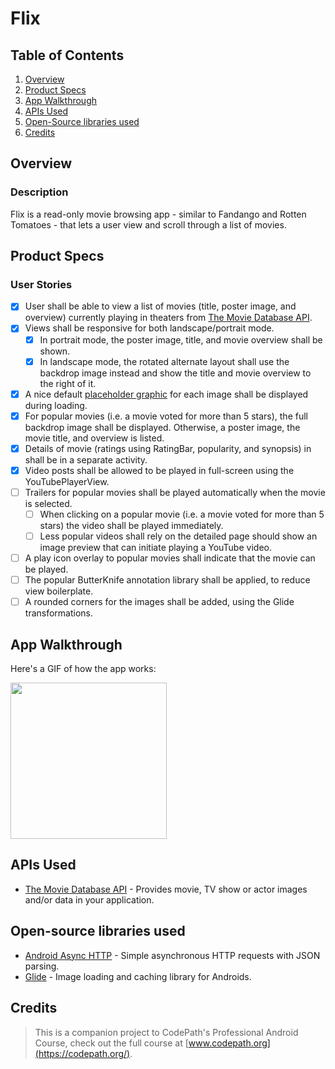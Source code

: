 # Flix

## Table of Contents
1. [Overview](#Overview)
2. [Product Specs](#Product-Specs)
3. [App Walkthrough](#App-Walkthrough)
4. [APIs Used](#APIs-Used)
5. [Open-Source libraries used](#Open-Source-libraries-used)
6. [Credits](#Credits)

## Overview
### Description

Flix is a read-only movie browsing app - similar to Fandango and Rotten Tomatoes - that lets a user view and scroll through a list of movies.

## Product Specs
### User Stories

- [x] User shall be able to view a list of movies (title, poster image, and overview) currently playing in theaters from [The Movie Database API](https://developers.themoviedb.org/4/getting-started/authorization).
- [x] Views shall be responsive for both landscape/portrait mode.
   - [x] In portrait mode, the poster image, title, and movie overview shall be shown.
   - [x] In landscape mode, the rotated alternate layout shall use the backdrop image instead and show the title and movie overview to the right of it.
- [x] A nice default [placeholder graphic](https://guides.codepath.org/android/Displaying-Images-with-the-Glide-Library#advanced-usage) for each image shall be displayed during loading.
- [x] For popular movies (i.e. a movie voted for more than 5 stars), the full backdrop image shall be displayed. Otherwise, a poster image, the movie title, and overview is listed.
- [x] Details of movie (ratings using RatingBar, popularity, and synopsis) in shall be in a separate activity.
- [x] Video posts shall be allowed to be played in full-screen using the YouTubePlayerView.
- [ ] Trailers for popular movies shall be played automatically when the movie is selected.
  - [ ] When clicking on a popular movie (i.e. a movie voted for more than 5 stars) the video shall be played immediately.
  - [ ] Less popular videos shall rely on the detailed page should show an image preview that can initiate playing a YouTube video.
- [ ] A play icon overlay to popular movies shall indicate that the movie can be played.
- [ ] The popular ButterKnife annotation library shall be applied, to reduce view boilerplate.
- [ ] A rounded corners for the images shall be added, using the Glide transformations.

## App Walkthrough

Here's a GIF of how the app works:

<img src="ADD_GIF_LINK" width=250><br>

## APIs Used

- [The Movie Database API](https://developers.themoviedb.org/4/getting-started/authorization) - Provides movie, TV show or actor images and/or data in your application.

## Open-source libraries used

- [Android Async HTTP](https://github.com/codepath/CPAsyncHttpClient) - Simple asynchronous HTTP requests with JSON parsing.
- [Glide](https://github.com/bumptech/glide) - Image loading and caching library for Androids.

## Credits

>This is a companion project to CodePath's Professional Android Course, check out the full course at [www.codepath.org](https://codepath.org/).
